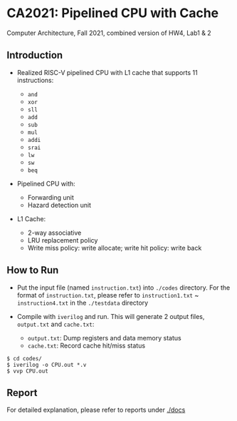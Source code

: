 # CA2021: Pipelined CPU with Cache
Computer Architecture, Fall 2021, combined version of HW4, Lab1 & 2

## Introduction
-	Realized RISC-V pipelined CPU with L1 cache that supports 11 instructions:
    - `and`
    - `xor`
    - `sll`
    - `add`
    - `sub`
    - `mul`
    - `addi`
    - `srai`
    - `lw`
    - `sw`
    - `beq`

- Pipelined CPU with:
    - Forwarding unit
    - Hazard detection unit

- L1 Cache:
    - 2-way associative
    - LRU replacement policy
    - Write miss policy: write allocate; write hit policy: write back

## How to Run
- Put the input file (named `instruction.txt`) into `./codes` directory. For the format of `instruction.txt`, please refer to `instruction1.txt` ~ `instruction4.txt` in the `./testdata` directory

- Compile with `iverilog` and run. This will generate 2 output files, `output.txt` and `cache.txt`:
    - `output.txt`: Dump registers and data memory status
    - `cache.txt`: Record cache hit/miss status
```
$ cd codes/
$ iverilog -o CPU.out *.v
$ vvp CPU.out
```

## Report
For detailed explanation, please refer to reports under [./docs](https://github.com/Armychais902/CA2021-Pipelined-CPU-with-Cache/tree/main/docs)
